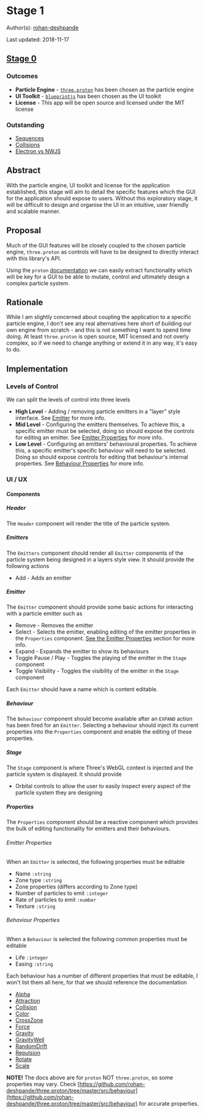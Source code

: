 # Stage 1

Author(s): [rohan-deshpande](http://github.com/rohan-deshpande)

Last updated: 2018-11-17

## [Stage 0](STAGE-0.md)

### Outcomes

* **Particle Engine** -  [`three.proton`](https://github.com/rohan-deshpande/three.proton) has been chosen as the particle engine
* **UI Toolkit** - [`blueprintjs`](https://blueprintjs.com/docs/) has been chosen as the UI toolkit
* **License** - This app will be open source and licensed under the MIT license

### Outstanding

* [Sequences](STAGE-0.md#sequences)
* [Collisions](STAGE-0.md#collisions)
* [Electron vs NWJS](STAGE-0.md#electron-vs-nwjs)

## Abstract

With the particle engine, UI toolkit and license for the application established, this stage will aim to detail the specific features which the GUI for the application should expose to users. Without this exploratory stage, it will be difficult to design and organise the UI in an intuitive, user friendly and scalable manner.

## Proposal

Much of the GUI features will be closely coupled to the chosen particle engine, `three.proton` as controls will have to be designed to directly interact with this library's API.

Using the `proton` [documentation](https://projects.jpeer.at/proton/index.html) we can easily extract functionality which will be key for a GUI to be able to mutate, control and ultimately design a complex particle system.

## Rationale

While I am slightly concerned about coupling the application to a specific particle engine, I don't see any real alternatives here short of building our own engine from scratch - and this is not something I want to spend time doing. At least `three.proton` is open source, MIT licensed and not overly complex, so if we need to change anything or extend it in any way, it's easy to do.

## Implementation

### Levels of Control

We can split the levels of control into three levels

* **High Level** - Adding / removing particle emitters in a "layer" style interface. See [Emitter](#emitter) for more info.
* **Mid Level** - Configuring the emitters themselves. To achieve this, a specific emitter must be selected, doing so should expose the controls for editing an emitter. See [Emitter Properties](#emitter-properties) for more info.
* **Low Level** - Configuring an emitters' behavioural properties. To achieve this, a specific emitter's specific behaviour will need to be selected. Doing so should expose controls for editing that behaviour's internal properties. See [Behaviour Properties](#behaviour-properties) for more info.


### UI / UX

#### Components

##### Header

The `Header` component will render the title of the particle system.


##### Emitters

The `Emitters` component should render all `Emitter` components of the particle system being designed in a layers style view. It should provide the following actions

* Add - Adds an emitter

##### Emitter

The `Emitter` component should provide some basic actions for interacting with a particle emitter such as

* Remove - Removes the emitter
* Select - Selects the emitter, enabling editing of the emitter properties in the `Properties` component. [See the Emitter Properties](#emitter-properties) section for more info.
* Expand - Expands the emitter to show its behaviours
* Toggle Pause / Play - Toggles the playing of the emitter in the `Stage` component
* Toggle Visibility - Toggles the visibility of the emitter in the `Stage` component

Each `Emitter` should have a name which is content editable.

##### Behaviour

The `Behaviour` component should become available after an `EXPAND` action has been fired for an `Emitter`. Selecting a behaviour should inject its current properties into the `Properties` component and enable the editing of these properties.

##### Stage

The `Stage` component is where Three's WebGL context is injected and the particle system is displayed. It should provide

* Orbital controls to allow the user to easily inspect every aspect of the particle system they are designing

##### Properties

The `Properties` component should be a reactive component which provides the bulk of editing functionality for emitters and their behaviours.

###### Emitter Properties

When an `Emitter` is selected, the following properties must be editable

* Name `:string`
* Zone type `:string`
* Zone properties (differs according to Zone type)
* Number of particles to emit `:integer`
* Rate of particles to emit `:number`
* Texture `:string`

###### Behaviour Properties

When a `Behaviour` is selected the following common properties must be editable

* Life `:integer`
* Easing `:string`

Each behaviour has a number of different properties that must be editable, I won't list them all here, for that we should reference the documentation

* [Alpha](https://projects.jpeer.at/proton/Proton_Proton.Alpha.html)
* [Attraction](https://projects.jpeer.at/proton/Proton_Proton.Attraction.html)
* [Collision](https://projects.jpeer.at/proton/Proton_Proton.Collision.html)
* [Color](https://projects.jpeer.at/proton/Proton_Proton.Color.html)
* [CrossZone](https://projects.jpeer.at/proton/Proton_Proton.CrossZone.html)
* [Force](https://projects.jpeer.at/proton/Proton_Proton.Force.html)
* [Gravity](https://projects.jpeer.at/proton/Proton_Proton.Gravity.html)
* [GravityWell](https://projects.jpeer.at/proton/Proton_Proton.GravityWell.html)
* [RandomDrift](https://projects.jpeer.at/proton/Proton_Proton.RandomDrift.html)
* [Repulsion](https://projects.jpeer.at/proton/Proton_Proton.Repulsion.html)
* [Rotate](https://projects.jpeer.at/proton/Proton_Proton.Rotate.html)
* [Scale](https://projects.jpeer.at/proton/Proton_Proton.Scale.html)

**NOTE!** The docs above are for `proton` NOT `three.proton`, so some properties may vary. Check [https://github.com/rohan-deshpande/three.proton/tree/master/src/behaviour](https://github.com/rohan-deshpande/three.proton/tree/master/src/behaviour) for accurate properties.
